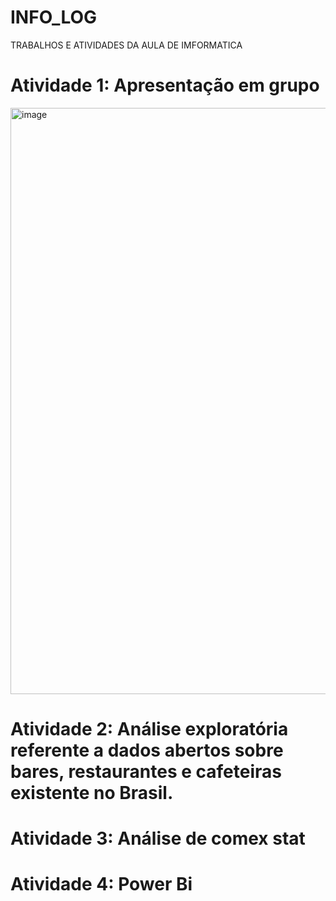 # INFO_LOG
TRABALHOS E ATIVIDADES DA AULA DE IMFORMATICA
# Atividade 1: Apresentação em grupo
<img width="1678" height="938" alt="image" src="https://github.com/user-attachments/assets/964d7288-1432-4387-babc-8ad934aa4364" />

# Atividade 2: Análise exploratória  referente a dados abertos sobre bares, restaurantes e cafeteiras existente no Brasil.

# Atividade 3: Análise de comex stat
# Atividade 4: Power Bi
